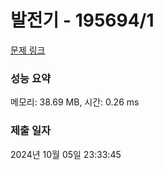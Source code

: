 # 발전기 - 195694/1 

[문제 링크](https://level.goorm.io/exam/195694/%EB%B0%9C%EC%A0%84%EA%B8%B0/quiz/1) 

### 성능 요약

메모리: 38.69 MB, 시간: 0.26 ms

### 제출 일자

2024년 10월 05일 23:33:45


